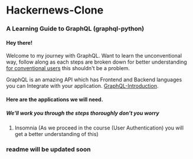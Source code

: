 # Hackernews-Clone

### A Learning Guide to GraphQL (graphql-python)

#### Hey there!
Welcome to my journey with GraphQL. Want to learn the unconventional way, follow along as each steps are broken down for better understanding
[for conventional users](https://www.howtographql.com/graphql-python/0-introduction/) this shouldn't be a problem.


GraphQL is an amazing API which has Frontend and Backend languages you can Integrate with your application. [GraphQL-Introduction](https://www.howtographql.com/basics/0-introduction/).
#### Here are the applications we will need. 
##### We'll work you through the steps thoroughly don't you worry

1. Insomnia (As we proceed in the course (User Authentication) you will get a better understanding of this)


### readme will be updated soon
